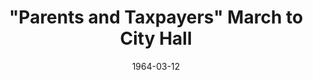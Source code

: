 --- 
title: "\"Parents and Taxpayers\" March to City Hall"
layout: "tc-single"
hasContentInGallery: true
date: 1964-03-12
--- 
